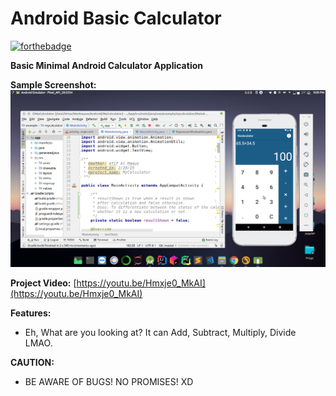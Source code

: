  # Android Basic Calculator
[![forthebadge](https://forthebadge.com/images/badges/built-for-android.svg)](https://forthebadge.com)

**Basic Minimal Android Calculator Application** 

**Sample Screenshot:**
![Sample](sample.png)

**Project Video:**
[https://youtu.be/Hmxje0_MkAI](https://youtu.be/Hmxje0_MkAI)

**Features:**
- Eh, What are you looking at? It can Add, Subtract, Multiply, Divide LMAO.

**CAUTION:**
- BE AWARE OF BUGS! NO PROMISES! XD

